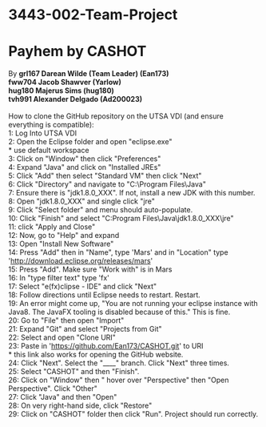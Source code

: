 # 3443-002-Team-Project
# Payhem by CASHOT
By
__grl167 Darean Wilde (Team Leader) (Ean173)__\
__fww704 Jacob Shawver (Yarlow)__\
__hug180 Majerus Sims (hug180)__\
__tvh991 Alexander Delgado (Ad200023)__\
\
How to clone the GitHub repository on the UTSA VDI (and ensure everything is compatible):\
1: Log Into UTSA VDI\
2: Open the Eclipse folder and open "eclipse.exe"\
\* use default workspace\
3: Click on "Window" then click "Preferences"\
4: Expand "Java" and click on "Installed JREs"\
5: Click "Add" then select "Standard VM" then click "Next"\
6: Click "Directory" and navigate to "C:\Program Files\Java"\
7: Ensure there is "jdk1.8.0_XXX". If not, install a new JDK with this number.\
8: Open "jdk1.8.0_XXX" and single click "jre"\
9: Click "Select folder" and menu should auto-populate.\
10: Click "Finish" and select "C:Program Files\Java\jdk1.8.0_XXX\jre"\
11: click "Apply and Close"\
12: Now, go to "Help" and expand\
13: Open "Install New Software"\
14: Press "Add" then in "Name", type 'Mars' and in "Location" type 'http://download.eclipse.org/releases/mars' \
15: Press "Add". Make sure "Work with" is in Mars\
16: In "type filter text" type 'fx'\
17: Select "e(fx)clipse - IDE" and click "Next"\
18: Follow directions until Eclipse needs to restart. Restart.\
19: An error might come up, "You are not running your eclipse instance with Java8. The JavaFX tooling is disabled because of this." This is fine.\
20: Go to "File" then open "Import"\
21: Expand "Git" and select "Projects from Git"\
22: Select and open "Clone URI"\
23: Paste in 'https://github.com/Ean173/CASHOT.git' to URI\
\* this link also works for opening the GitHub website.\
24: Click "Next". Select the "____" branch. Click "Next" three times.\
25: Select "CASHOT" and then "Finish".\
26: Click on "Window" then " hover over "Perspective" then "Open Perspective". Click "Other"\
27: Click "Java" and then "Open"\
28: On very right-hand side, click "Restore"\
29: Click on "CASHOT" folder then click "Run". Project should run correctly.
